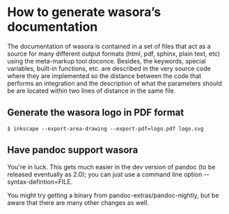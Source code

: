 # How to generate wasora’s documentation

The documentation of wasora is contained in a set of files that act as a source for many different output formats (html, pdf, sphinx, plain text, etc) using the meta-markup tool doconce. Besides, the keywords, special variables, built-in functions, etc. are described in the very source code where they are implemented so the distance between the code that performs an integration and the description of what the parameters should be are located within two lines of distance in the same file.


## Generate the wasora logo in PDF format

    $ inkscape --export-area-drawing --export-pdf=logo.pdf logo.svg

## Have pandoc support wasora

You're in luck.  This gets much easier in the dev version of
pandoc (to be released eventually as 2.0); you can just use
a command line option --syntax-defintion=FILE.

You might try getting a binary from
pandoc-extras/pandoc-nightly, but be aware that there are
many other changes as well.

